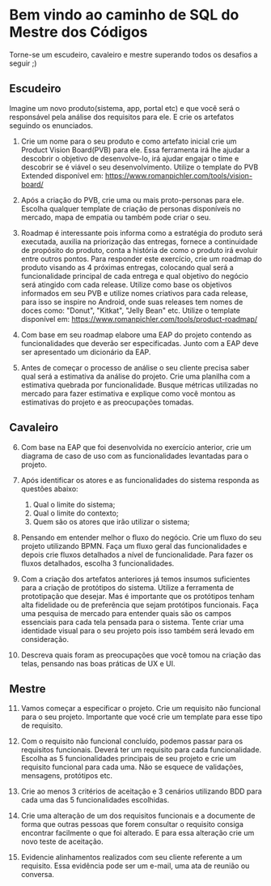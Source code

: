 # Bem vindo ao caminho de SQL do Mestre dos Códigos

Torne-se um escudeiro, cavaleiro e mestre superando todos os desafios a seguir ;)

## Escudeiro

Imagine um novo produto(sistema, app, portal etc) e que você será o responsável pela análise dos requisitos para ele. E crie os artefatos seguindo os enunciados.

1) Crie um nome para o seu produto e como artefato inicial crie um Product Vision Board(PVB) para ele. Essa ferramenta irá lhe ajudar a descobrir o objetivo de desenvolve-lo, irá ajudar engajar o time e descobrir se é viável o seu desenvolvimento. Utilize o template do PVB Extended disponível em: <https://www.romanpichler.com/tools/vision-board/>

2) Após a criação do PVB, crie uma ou mais proto-personas para ele. Escolha qualquer template de criação de personas disponí­veis no mercado, mapa de empatia ou também pode criar o seu.

3) Roadmap é interessante pois informa como a estratégia do produto será executada, auxilia na priorização das entregas, fornece a continuidade de propósito do produto, conta a história de como o produto irá evoluir entre outros pontos. Para responder este exercício, crie um roadmap do produto visando as 4 próximas entregas, colocando qual será a funcionalidade principal de cada entrega e qual objetivo do negócio será atingido com cada release. Utilize como base os objetivos informados em seu PVB e utilize nomes criativos para cada release, para isso se inspire no Android, onde suas releases tem nomes de doces como: "Donut", "Kitkat", "Jelly Bean" etc. Utilize o template disponí­vel em: <https://www.romanpichler.com/tools/product-roadmap/>

4) Com base em seu roadmap elabore uma EAP do projeto contendo as funcionalidades que deverão ser especificadas. Junto com a EAP deve ser apresentado um dicionário da EAP.

5) Antes de começar o processo de análise o seu cliente precisa saber qual será a estimativa da análise do projeto. Crie uma planilha com a estimativa quebrada por funcionalidade. Busque métricas utilizadas no mercado para fazer estimativa e explique como você montou as estimativas do projeto e as preocupações tomadas.

## Cavaleiro

6) Com base na EAP que foi desenvolvida no exercício anterior, crie um diagrama de caso de uso com as funcionalidades levantadas para o projeto.

7) Após identificar os atores e as funcionalidades do sistema responda as questões abaixo:
    1. Qual o limite do sistema;
    2. Qual o limite do contexto;
    3. Quem são os atores que irão utilizar o sistema;

8) Pensando em entender melhor o fluxo do negócio. Crie um fluxo do seu projeto utilizando BPMN. Faça um fluxo geral das funcionalidades e depois crie fluxos detalhados a nível de funcionalidade. Para fazer os fluxos detalhados, escolha 3 funcionalidades.

9) Com a criação dos artefatos anteriores já temos insumos suficientes para a criação de protótipos do sistema. Utilize a ferramenta de prototipação que desejar. Mas é importante que os protótipos tenham alta fidelidade ou de preferência que sejam protótipos funcionais. Faça uma pesquisa de mercado para entender quais são os campos essenciais para cada tela pensada para o sistema. Tente criar uma identidade visual para o seu projeto pois isso também será levado em consideração.

10) Descreva quais foram as preocupações que você tomou na criação das telas, pensando nas boas práticas de UX e UI.

## Mestre

11) Vamos começar a especificar o projeto. Crie um requisito não funcional para o seu projeto. Importante que vocé crie um template para esse tipo de requisito.

12) Com o requisito não funcional concluído, podemos passar para os requisitos funcionais. Deverá ter um requisito para cada funcionalidade. Escolha as 5 funcionalidades principais de seu projeto e crie um requisito funcional para cada uma. Não se esquece de validações, mensagens, protótipos etc.

13) Crie ao menos 3 critérios de aceitação e 3 cenários utilizando BDD para cada uma das 5 funcionalidades escolhidas.

14) Crie uma alteração de um dos requisitos funcionais e a documente de forma que outras pessoas que forem consultar o requisito consiga encontrar facilmente o que foi alterado. E para essa alteração crie um novo teste de aceitação.

15) Evidencie alinhamentos realizados com seu cliente referente a um requisito. Essa evidência pode ser um e-mail, uma ata de reunião ou conversa.
